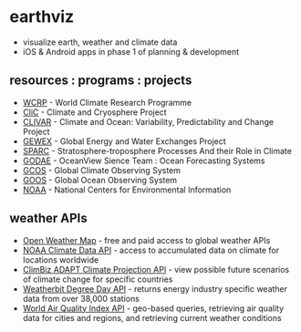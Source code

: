 # earthviz
- visualize earth, weather and climate data
- iOS & Android apps in phase 1 of planning & development

## resources : programs : projects
- [WCRP](https://www.wcrp-climate.org) - World Climate Research Programme
- [CliC](http://www.climate-cryosphere.org/) - Climate and Cryosphere Project
- [CLIVAR](http://www.clivar.org/) - Climate and Ocean: Variability, Predictability and Change Project
- [GEWEX](http://www.gewex.org/) - Global Energy and Water Exchanges Project
- [SPARC](https://www.sparc-climate.org/) - Stratosphere-troposphere Processes And their Role in Climate
- [GODAE](https://www.godae-oceanview.org) - OceanView Sience Team : Ocean Forecasting Systems
- [GCOS](https://public.wmo.int/en/programmes/global-climate-observing-system) - Global Climate Observing System
- [GOOS](http://www.goosocean.org/) - Global Ocean Observing System
- [NOAA](https://www.ncdc.noaa.gov/) - National Centers for Environmental Information

## weather APIs

- [Open Weather Map](https://openweathermap.org/) - free and paid access to global weather APIs
- [NOAA Climate Data API](https://www.programmableweb.com/api/noaa-climate-data-online) - access to accumulated data on climate for locations worldwide 
- [ClimBiz ADAPT Climate Projection API](https://www.programmableweb.com/api/climbiz-adapt-climate-projection) - view possible future scenarios of climate change for specific countries
- [Weatherbit Degree Day API](https://www.programmableweb.com/api/weatherbit-degree-day) - returns energy industry specific weather data from over 38,000 stations
- [World Air Quality Index API](https://www.programmableweb.com/api/world-air-quality-index) - geo-based queries, retrieving air quality data for cities and regions, and retrieving current weather conditions